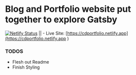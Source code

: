 # Blog and Portfolio website put together to explore Gatsby

[![Netlify Status](https://api.netlify.com/api/v1/badges/959c4efb-b6ef-43c4-ae03-075dfd197694/deploy-status)](https://app.netlify.com/sites/lucid-kepler-d03756/deploys)
|| - Live Site: [https://cdportfolio.netlify.app](https://cdportfolio.netlify.app )

### TODOS

- Flesh out Readme
- Finish Styling
